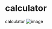 # calculator
calculator
![image](https://user-images.githubusercontent.com/84341975/126548527-a25266fb-3008-4112-a0a3-2b881273b297.png)
